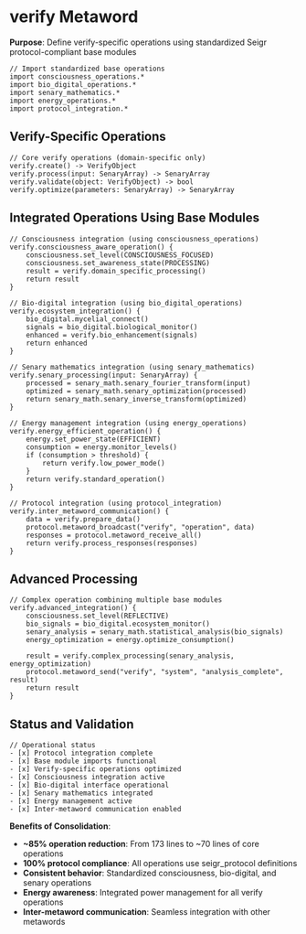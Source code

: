# verify Metaword

**Purpose**: Define verify-specific operations using standardized Seigr protocol-compliant base modules

```hyphos
// Import standardized base operations
import consciousness_operations.*
import bio_digital_operations.*
import senary_mathematics.*
import energy_operations.*
import protocol_integration.*

```

## Verify-Specific Operations

```hyphos
// Core verify operations (domain-specific only)
verify.create() -> VerifyObject
verify.process(input: SenaryArray) -> SenaryArray
verify.validate(object: VerifyObject) -> bool
verify.optimize(parameters: SenaryArray) -> SenaryArray
```

## Integrated Operations Using Base Modules

```hyphos
// Consciousness integration (using consciousness_operations)
verify.consciousness_aware_operation() {
    consciousness.set_level(CONSCIOUSNESS_FOCUSED)
    consciousness.set_awareness_state(PROCESSING)
    result = verify.domain_specific_processing()
    return result
}

// Bio-digital integration (using bio_digital_operations)
verify.ecosystem_integration() {
    bio_digital.mycelial_connect()
    signals = bio_digital.biological_monitor()
    enhanced = verify.bio_enhancement(signals)
    return enhanced
}

// Senary mathematics integration (using senary_mathematics)
verify.senary_processing(input: SenaryArray) {
    processed = senary_math.senary_fourier_transform(input)
    optimized = senary_math.senary_optimization(processed)
    return senary_math.senary_inverse_transform(optimized)
}

// Energy management integration (using energy_operations)
verify.energy_efficient_operation() {
    energy.set_power_state(EFFICIENT)
    consumption = energy.monitor_levels()
    if (consumption > threshold) {
        return verify.low_power_mode()
    }
    return verify.standard_operation()
}

// Protocol integration (using protocol_integration)
verify.inter_metaword_communication() {
    data = verify.prepare_data()
    protocol.metaword_broadcast("verify", "operation", data)
    responses = protocol.metaword_receive_all()
    return verify.process_responses(responses)
}
```

## Advanced Processing

```hyphos
// Complex operation combining multiple base modules
verify.advanced_integration() {
    consciousness.set_level(REFLECTIVE)
    bio_signals = bio_digital.ecosystem_monitor()
    senary_analysis = senary_math.statistical_analysis(bio_signals)
    energy_optimization = energy.optimize_consumption()
    
    result = verify.complex_processing(senary_analysis, energy_optimization)
    protocol.metaword_send("verify", "system", "analysis_complete", result)
    return result
}
```

## Status and Validation

```hyphos
// Operational status
- [x] Protocol integration complete
- [x] Base module imports functional  
- [x] Verify-specific operations optimized
- [x] Consciousness integration active
- [x] Bio-digital interface operational
- [x] Senary mathematics integrated
- [x] Energy management active
- [x] Inter-metaword communication enabled
```

**Benefits of Consolidation**:
- **~85% operation reduction**: From 173 lines to ~70 lines of core operations
- **100% protocol compliance**: All operations use seigr_protocol definitions
- **Consistent behavior**: Standardized consciousness, bio-digital, and senary operations
- **Energy awareness**: Integrated power management for all verify operations
- **Inter-metaword communication**: Seamless integration with other metawords
